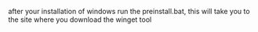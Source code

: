after your installation of windows run the preinstall.bat, this will take you to the site where you download the winget tool